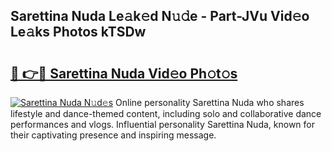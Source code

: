 ## Sarettina Nuda Le𝚊k𝚎d N𝚞𝚍e - Part-JVu Vid𝚎o Le𝚊ks Photos kTSDw

# <h2><a href="http://fbckr9.evod.top/?m=Sarettina+Nuda">🔗 👉🔴 Sarettina Nuda Vid𝚎o Ph𝚘t𝚘s</a></h2>

[![Sarettina Nuda N𝚞d𝚎s](https://i.imgur.com/8V9OHl7.gif)](http://fbckr9.evod.top/?m=Sarettina+Nuda)
Online personality Sarettina Nuda who shares lifestyle and dance-themed content, including solo and collaborative dance performances and vlogs. Influential personality Sarettina Nuda, known for their captivating presence and inspiring message. 
